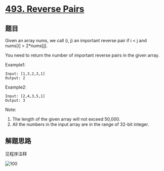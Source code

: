 # [493. Reverse Pairs](https://leetcode-cn.com/problems/reverse-pairs/)

## 题目

Given an array nums, we call (i, j) an important reverse pair if i < j and nums[i] > 2*nums[j].

You need to return the number of important reverse pairs in the given array.

Example1:

```text
Input: [1,3,2,3,1]
Output: 2
```

Example2:

```text
Input: [2,4,3,5,1]
Output: 3
```

Note:

1. The length of the given array will not exceed 50,000.
1. All the numbers in the input array are in the range of 32-bit integer.

## 解题思路

见程序注释

![100](493.100.png)